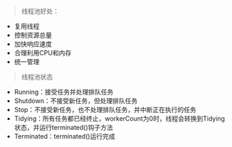 >  线程池好处：
- 复用线程
- 控制资源总量
- 加快响应速度
- 合理利用CPU和内存
- 统一管理

> 线程池状态
- Running：接受任务并处理排队任务
- Shutdown：不接受新任务，但处理排队任务
- Stop：不接受新任务，也不处理排队任务，并中断正在执行的任务
- Tidying：所有任务都已经终止，workerCount为0时，线程会转换到Tidying状态，并运行terminated()钩子方法
- Terminated：terminated()运行完成